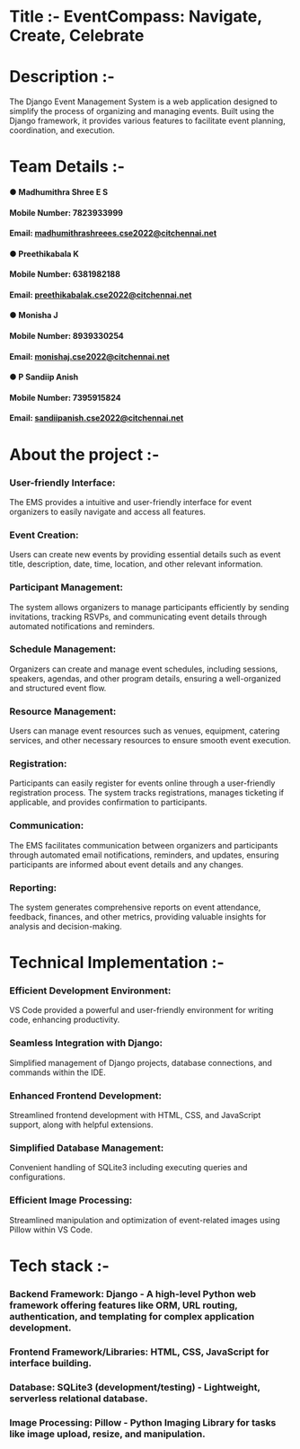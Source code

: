 # Title :- EventCompass: Navigate, Create, Celebrate
# Description :-
The Django Event Management System is a web application designed to simplify the process of organizing and managing events. Built using the Django framework, it provides various features to facilitate event planning, coordination, and execution.
# Team Details :-
#### ● Madhumithra Shree E S
#### Mobile Number: 7823933999
#### Email: madhumithrashreees.cse2022@citchennai.net
#### ● Preethikabala K
#### Mobile Number: 6381982188
#### Email: preethikabalak.cse2022@citchennai.net
#### ● Monisha J
#### Mobile Number: 8939330254
#### Email: monishaj.cse2022@citchennai.net
#### ● P Sandiip Anish
#### Mobile Number: 7395915824
#### Email: sandiipanish.cse2022@citchennai.net
# About the project :-
### **User-friendly Interface:** 
The EMS provides a intuitive and user-friendly interface for event organizers to easily navigate and access all features.
### **Event Creation:** 
Users can create new events by providing essential details such as event title, description, date, time, location, and other relevant information.
### **Participant Management:** 
The system allows organizers to manage participants efficiently by sending invitations, tracking RSVPs, and communicating event details through automated notifications and reminders.
### **Schedule Management:** 
Organizers can create and manage event schedules, including sessions, speakers, agendas, and other program details, ensuring a well-organized and structured event flow.
### **Resource Management:** 
Users can manage event resources such as venues, equipment, catering services, and other necessary resources to ensure smooth event execution.
### **Registration:** 
Participants can easily register for events online through a user-friendly registration process. The system tracks registrations, manages ticketing if applicable, and provides confirmation to participants.
### **Communication:** 
The EMS facilitates communication between organizers and participants through automated email notifications, reminders, and updates, ensuring participants are informed about event details and any changes.
### **Reporting:** 
The system generates comprehensive reports on event attendance, feedback, finances, and other metrics, providing valuable insights for analysis and decision-making.
# Technical Implementation :-
### **Efficient Development Environment:**
VS Code provided a powerful and user-friendly environment for writing code, enhancing productivity.
### **Seamless Integration with Django:**
Simplified management of Django projects, database connections, and commands within the IDE.
### **Enhanced Frontend Development:**
Streamlined frontend development with HTML, CSS, and JavaScript support, along with helpful extensions.
### **Simplified Database Management:**
Convenient handling of SQLite3  including executing queries and configurations.
### **Efficient Image Processing:**
Streamlined manipulation and optimization of event-related images using Pillow within VS Code.
# Tech stack :-
### Backend Framework: Django - A high-level Python web framework offering features like ORM, URL routing, authentication, and templating for complex application development.
### Frontend Framework/Libraries: HTML, CSS, JavaScript for interface building. 
### Database: SQLite3 (development/testing) - Lightweight, serverless relational database. 
### Image Processing: Pillow - Python Imaging Library for tasks like image upload, resize, and manipulation.
